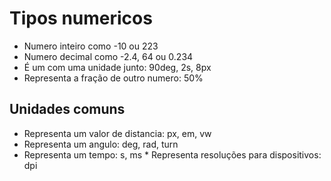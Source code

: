 # Tipos numericos 

* <integer> Numero inteiro como -10 ou 223
* <number> Numero decimal como -2.4, 64 ou 0.234
* <dimension>É um <number> com uma unidade junto: 90deg, 2s, 8px
* <percentagem> Representa a fração de outro numero: 50%


## Unidades comuns 

* <length> Representa um valor de distancia: px, em, vw 
* <angle> Representa um angulo: deg, rad, turn
* <time> Representa um tempo: s, ms
*<resolution> Representa resoluções para dispositivos: dpi